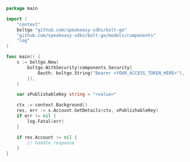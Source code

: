 <!-- Start SDK Example Usage [usage] -->
```go
package main

import (
	"context"
	boltgo "github.com/speakeasy-sdks/bolt-go"
	"github.com/speakeasy-sdks/bolt-go/models/components"
	"log"
)

func main() {
	s := boltgo.New(
		boltgo.WithSecurity(components.Security{
			Oauth: boltgo.String("Bearer <YOUR_ACCESS_TOKEN_HERE>"),
		}),
	)

	var xPublishableKey string = "<value>"

	ctx := context.Background()
	res, err := s.Account.GetDetails(ctx, xPublishableKey)
	if err != nil {
		log.Fatal(err)
	}

	if res.Account != nil {
		// handle response
	}
}

```
<!-- End SDK Example Usage [usage] -->